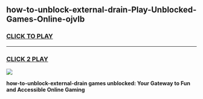 
## how-to-unblock-external-drain-Play-Unblocked-Games-Online-ojvlb
<h3>
<a href="https://premium76.site?title=how-to-unblock-external-drain&ref=25A">CLICK TO PLAY</a></h3>
<hr>

<h3>
<a href="https://premium76.site?title=how-to-unblock-external-drain&ref=25A">CLICK 2 PLAY</a>
  
</h3>

<a href="https://premium76.site?title=how-to-unblock-external-drain&ref=25A"><img src="https://clearcache.store/games.png"></a>


**how-to-unblock-external-drain games unblocked: Your Gateway to Fun and Accessible Online Gaming**
